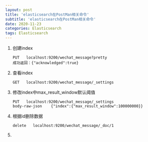 ```yaml
---
layout: post
title: 'elasticsearch在PostMan相关命令'
subtitle: 'elasticsearch在PostMan相关命令'
date: 2020-11-23
categories: Elasticsearch
tags: Elasticsearch
---
```


1. 创建index

   ```
   PUT   localhost:9200/wechat_message?pretty
   成功返回：{"acknowledged":true}
   ```

2. 查看index

   ```
   GET   localhost:9200/wechat_message/_settings
   ```

3. 修改index中max_result_window默认阈值

   ```
   PUT   localhost:9200/wechat_message/_settings
   body-raw-json    {"index":{"max_result_window":100000000}}
   ```
   
4. 根据id删除数据

   ```
   delete   localhost:9200/wechat_message/_doc/1
   ```

5. 

   ```
   
   ```


